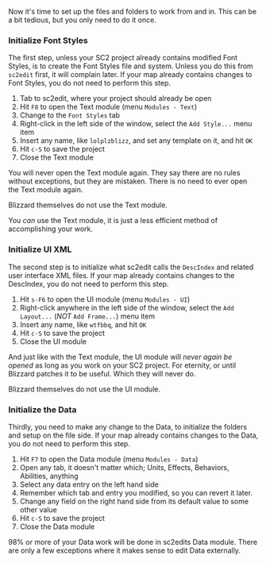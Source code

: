 Now it's time to set up the files and folders to work from and in. This can be a bit tedious, but you only need to do it once.

### Initialize Font Styles

The first step, unless your SC2 project already contains modified Font Styles, is to create the Font Styles file and system. Unless you do this from `sc2edit` first, it will complain later. If your map already contains changes to Font Styles, you do not need to perform this step.

1. Tab to sc2edit, where your project should already be open
1. Hit `F8` to open the Text module (menu `Modules - Text`)
1. Change to the `Font Styles` tab
1. Right-click in the left side of the window, select the `Add Style...` menu item
1. Insert any name, like `lolplzblizz`, and set any template on it, and hit `OK`
1. Hit `c-S` to save the project
1. Close the Text module

You will never open the Text module again. They say there are no rules without exceptions, but they are mistaken. There is no need to ever open the Text module again.

Blizzard themselves do not use the Text module.

You _can_ use the Text module, it is just a less efficient method of accomplishing your work.

### Initialize UI XML

The second step is to initialize what sc2edit calls the `DescIndex` and related user interface XML files. If your map already contains changes to the DescIndex, you do not need to perform this step.

1. Hit `s-F6` to open the UI module (menu `Modules - UI`)
1. Right-click anywhere in the left side of the window, select the `Add Layout...` (*NOT* `Add Frame...`) menu item
1. Insert any name, like `wtfbbq`, and hit `OK`
1. Hit `c-S` to save the project
1. Close the UI module

And just like with the Text module, the UI module will _never again be opened_ as long as you work on your SC2 project. For eternity, or until Blizzard patches it to be useful. Which they will never do.

Blizzard themselves do not use the UI module.

### Initialize the Data

Thirdly, you need to make any change to the Data, to initialize the folders and setup on the file side. If your map already contains changes to the Data, you do not need to perform this step.

1. Hit `F7` to open the Data module (menu `Modules - Data`)
1. Open any tab, it doesn't matter which; Units, Effects, Behaviors, Abilities, anything
1. Select any data entry on the left hand side
1. Remember which tab and entry you modified, so you can revert it later.
1. Change any field on the right hand side from its default value to some other value
1. Hit `c-S` to save the project
1. Close the Data module

98% or more of your Data work will be done in sc2edits Data module. There are only a few exceptions where it makes sense to edit Data externally.
